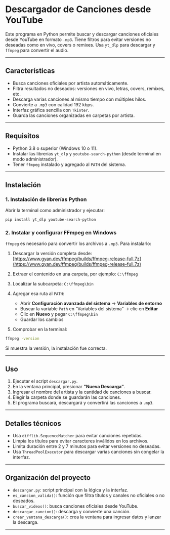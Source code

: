 # Descargador de Canciones desde YouTube

Este programa en Python permite buscar y descargar canciones oficiales desde YouTube en formato `.mp3`. Tiene filtros para evitar versiones no deseadas como en vivo, covers o remixes. Usa `yt_dlp` para descargar y `ffmpeg` para convertir el audio.

---

## Características

* Busca canciones oficiales por artista automáticamente.
* Filtra resultados no deseados: versiones en vivo, letras, covers, remixes, etc.
* Descarga varias canciones al mismo tiempo con múltiples hilos.
* Convierte a `.mp3` con calidad 192 kbps.
* Interfaz gráfica sencilla con `Tkinter`.
* Guarda las canciones organizadas en carpetas por artista.

---

## Requisitos

* Python 3.8 o superior (Windows 10 o 11).
* Instalar las librerías `yt_dlp` y `youtube-search-python` (desde terminal en modo administrador).
* Tener `ffmpeg` instalado y agregado al `PATH` del sistema.

---

## Instalación

### 1. Instalación de librerías Python

Abrir la terminal como administrador y ejecutar:

```bash
pip install yt_dlp youtube-search-python
```

### 2. Instalar y configurar FFmpeg en Windows

`ffmpeg` es necesario para convertir los archivos a `.mp3`. Para instalarlo:

1. Descargar la versión completa desde:
   [https://www.gyan.dev/ffmpeg/builds/ffmpeg-release-full.7z](https://www.gyan.dev/ffmpeg/builds/ffmpeg-release-full.7z)

2. Extraer el contenido en una carpeta, por ejemplo:
   `C:\ffmpeg`

3. Localizar la subcarpeta:
   `C:\ffmpeg\bin`

4. Agregar esa ruta al `PATH`:

   * Abrir **Configuración avanzada del sistema** → **Variables de entorno**
   * Buscar la variable `Path` en “Variables del sistema” → clic en **Editar**
   * Clic en **Nuevo** y pegar `C:\ffmpeg\bin`
   * Guardar los cambios

5. Comprobar en la terminal:

```bash
ffmpeg -version
```

Si muestra la versión, la instalación fue correcta.

---

## Uso

1. Ejecutar el script `descargar.py`.
2. En la ventana principal, presionar **"Nueva Descarga"**.
3. Ingresar el nombre del artista y la cantidad de canciones a buscar.
4. Elegir la carpeta donde se guardarán las canciones.
5. El programa buscará, descargará y convertirá las canciones a `.mp3`.

---

## Detalles técnicos

* Usa `difflib.SequenceMatcher` para evitar canciones repetidas.
* Limpia los títulos para evitar caracteres inválidos en los archivos.
* Limita duración entre 2 y 7 minutos para evitar versiones no deseadas.
* Usa `ThreadPoolExecutor` para descargar varias canciones sin congelar la interfaz.

---

## Organización del proyecto

* `descargar.py`: script principal con la lógica y la interfaz.
* `es_cancion_valida()`: función que filtra títulos y canales no oficiales o no deseados.
* `buscar_videos()`: busca canciones oficiales desde YouTube.
* `descargar_cancion()`: descarga y convierte una canción.
* `crear_ventana_descarga()`: crea la ventana para ingresar datos y lanzar la descarga.

---


